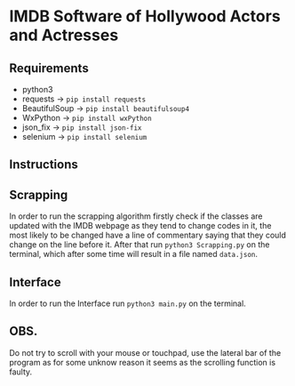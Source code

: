#  IMDB Software of Hollywood Actors and Actresses

## Requirements
   * python3 
   * requests → `pip install requests`
   * BeautifulSoup → `pip install beautifulsoup4`
   * WxPython → `pip install wxPython`
   * json_fix → `pip install json-fix`
   * selenium → `pip install selenium`

## Instructions
   ## Scrapping
   In order to run the scrapping algorithm firstly check if the classes are updated with the IMDB webpage as they tend to change codes in it, the most likely to be changed have a line of commentary saying that they could change on the line before it. After that run `python3 Scrapping.py` on the terminal, which after some time will result in a file named `data.json`.

   ## Interface
   In order to run the Interface run `python3 main.py` on the terminal.

## OBS.
   Do not try to scroll with your mouse or touchpad, use the lateral bar of the program as for some unknow reason it seems as the scrolling function is faulty.
